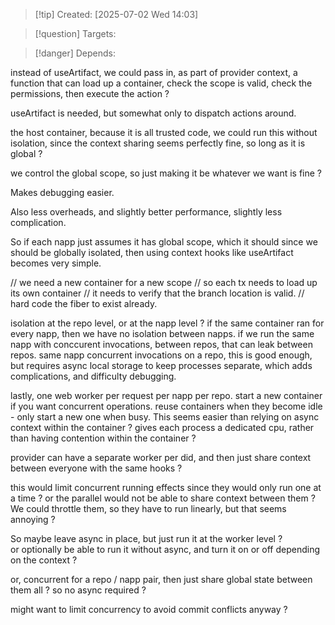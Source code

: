 
>[!tip] Created: [2025-07-02 Wed 14:03]

>[!question] Targets: 

>[!danger] Depends: 

instead of useArtifact, we could pass in, as part of provider context, a function that can load up a container, check the scope is valid, check the permissions, then execute the action ?

useArtifact is needed, but somewhat only to dispatch actions around.

the host container, because it is all trusted code, we could run this without isolation, since the context sharing seems perfectly fine, so long as it is global ?

we control the global scope, so just making it be whatever we want is fine ?

Makes debugging easier.

Also less overheads, and slightly better performance, slightly less complication.

So if each napp just assumes it has global scope, which it should since we should be globally isolated, then using context hooks like useArtifact becomes very simple.

// we need a new container for a new scope
// so each tx needs to load up its own container
// it needs to verify that the branch location is valid.
// hard code the fiber to exist already.

isolation at the repo level, or at the napp level ?
if the same container ran for every napp, then we have no isolation between napps.
if we run the same napp with conccurent invocations, between repos, that can leak between repos.
same napp concurrent invocations on a repo, this is good enough, but requires async local storage to keep processes separate, which adds complications, and difficulty debugging.

lastly, one web worker per request per napp per repo.
start a new container if you want concurrent operations.
reuse containers when they become idle - only start a new one when busy.
This seems easier than relying on async context within the container ?
gives each process a dedicated cpu, rather than having contention within the container ?

provider can have a separate worker per did, and then just share context between everyone with the same hooks ?

this would limit concurrent running effects since they would only run one at a time ? or the parallel would not be able to share context between them ?  We could throttle them, so they have to run linearly, but that seems annoying ?

So maybe leave async in place, but just run it at the worker level ?  
or optionally be able to run it without async, and turn it on or off depending on the context ?

or, concurrent for a repo / napp pair, then just share global state between them all ? so no async required ?

might want to limit concurrency to avoid commit conflicts anyway ?